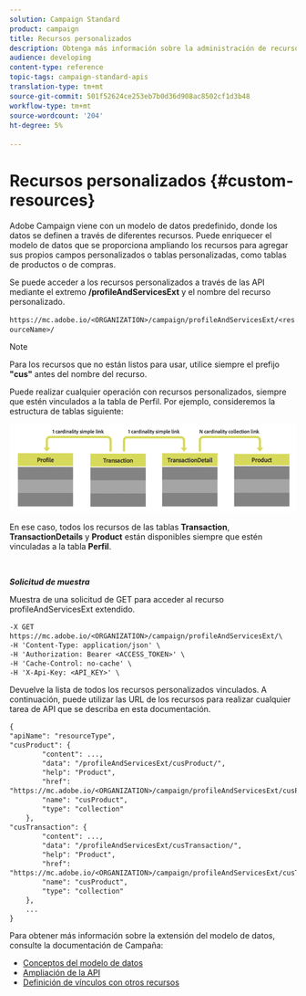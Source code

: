 ```yaml
---
solution: Campaign Standard
product: campaign
title: Recursos personalizados
description: Obtenga más información sobre la administración de recursos personalizados con API/
audience: developing
content-type: reference
topic-tags: campaign-standard-apis
translation-type: tm+mt
source-git-commit: 501f52624ce253eb7b0d36d908ac8502cf1d3b48
workflow-type: tm+mt
source-wordcount: '204'
ht-degree: 5%

---
```



# Recursos personalizados {#custom-resources}

Adobe Campaign viene con un modelo de datos predefinido, donde los datos se definen a través de diferentes recursos. Puede enriquecer el modelo de datos que se proporciona ampliando los recursos para agregar sus propios campos personalizados o tablas personalizadas, como tablas de productos o de compras.

Se puede acceder a los recursos personalizados a través de las API mediante el extremo **/profileAndServicesExt** y el nombre del recurso personalizado.

`https://mc.adobe.io/<ORGANIZATION>/campaign/profileAndServicesExt/<resourceName>/`

>[!NOTE]
>
>Para los recursos que no están listos para usar, utilice siempre el prefijo <b>&quot;cus&quot;</b> antes del nombre del recurso.

Puede realizar cualquier operación con recursos personalizados, siempre que estén vinculados a la tabla de Perfil. Por ejemplo, consideremos la estructura de tablas siguiente:

![texto alt](assets/cusresources.png)

En ese caso, todos los recursos de las tablas **Transaction**, **TransactionDetails** y **Product** están disponibles siempre que estén vinculadas a la tabla **Perfil**.

<br/>

***Solicitud de muestra***

Muestra de una solicitud de GET para acceder al recurso profileAndServicesExt extendido.

```
-X GET https://mc.adobe.io/<ORGANIZATION>/campaign/profileAndServicesExt/\
-H 'Content-Type: application/json' \
-H 'Authorization: Bearer <ACCESS_TOKEN>' \
-H 'Cache-Control: no-cache' \
-H 'X-Api-Key: <API_KEY>' \
```

Devuelve la lista de todos los recursos personalizados vinculados. A continuación, puede utilizar las URL de los recursos para realizar cualquier tarea de API que se describa en esta documentación.

```
{
"apiName": "resourceType",
"cusProduct": {
        "content": ...,
        "data": "/profileAndServicesExt/cusProduct/",
        "help": "Product",
        "href": "https://mc.adobe.io/<ORGANIZATION>/campaign/profileAndServicesExt/cusProduct/metadata",
        "name": "cusProduct",
        "type": "collection"
    },
"cusTransaction": {
        "content": ...,
        "data": "/profileAndServicesExt/cusTransaction/",
        "help": "Product",
        "href": "https://mc.adobe.io/<ORGANIZATION>/campaign/profileAndServicesExt/cusTransaction/metadata",
        "name": "cusProduct",
        "type": "collection"
    },
    ...
}
```

Para obtener más información sobre la extensión del modelo de datos, consulte la documentación de Campaña:

* [Conceptos del modelo de datos](../../developing/using/data-model-concepts.md)
* [Ampliación de la API](../../developing/using/about-extending-the-api.md)
* [Definición de vínculos con otros recursos](https://helpx.adobe.com/campaign/standard/developing/using/configuring-the-resource-s-data-structure.html#defining-links-with-other-resources)
